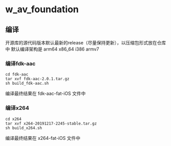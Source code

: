 # w_av_foundation

## 编译

开源库的源代码版本默认最新的release（尽量保持更新），以压缩包形式放在仓库中
默认编译架构是 arm64 x86_64 i386 armv7

### 编译fdk-aac

```
cd fdk-aac
tar xvf fdk-aac-2.0.1.tar.gz
sh build_fdk-aac.sh
```

编译最终结果在 fdk-aac-fat-iOS 文件中

### 编译x264

```
cd x264
tar xvf x264-20191217-2245-stable.tar.gz
sh build_x264.sh
```

编译最终结果在 x264-fat-iOS 文件中
